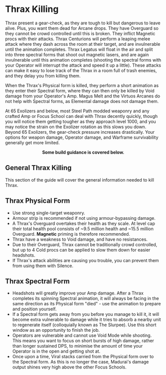 # Thrax Killing

Thrax present a gear-check, as they are tough to kill but dangerous to leave alive. Plus, you want them dead for Arcane drops. They have Overguard so they cannot be crowd controlled until this is broken. They inflict Magnetic procs with their attacks. Thrax Centurions will perform a leaping melee attack where they dash across the room at their target, and are invulnerable until the animation completes. Thrax Legatus will float in the air and split into three spectral forms that shoot out magnetic lasers, and are again invulnerable until this animation completes (shooting the spectral forms with your Operator will interrupt the attack and speed it up a little). These attacks can make it easy to lose track of the Thrax in a room full of trash enemies, and they delay you from killing them.

When the Thrax's Physical form is killed, they perform a short animation as they enter their Spectral form, where they can then only be killed by Void damage from your Operator's Amp. Magus Melt and the Virtuos Arcanes do not help with Spectral forms, as Elemental damage does not damage them.

At 65 Exolizers and below, most Steel Path modded weaponry and any crafted Amp or Focus School can deal with Thrax decently quickly, though you will notice them getting tougher as they approach level 1000, and you may notice the strain on the Exolizer rotation as this slows you down. Beyond 65 Exolizers, the gear-check pressure increases drastically. Your options for weapon damage, Operator damage, and Warframe survivability generally get more limited.

<div style align='center'>
    <b>Some build guidance is covered below.</b>
</div>

## **General Thrax Killing**

This section of the guide will cover the general information needed to kill Thrax.

## **Thrax Physical Form**

- Use strong single-target weaponry.
- Armour strip is recommended if not using armour-bypassing damage.
- A Thrax's Overguard overtakes their health as they scale. At level cap their total health pool consists of ~9.5 million health and ~15.5 million Overguard. **Magnetic** priming is therefore recommended.
- Thrax have a weakness to Void damage, and have no resistances.
- Due to their Overguard, Thrax cannot be traditionally crowd controlled, but up to 4 Cold procs can be applied to slow them down for easier headshots.
- If Thrax's attack abilities are causing you trouble, you can prevent them from using them with Silence.



## **Thrax Spectral Form**

- Headshots will greatly improve your Amp damage. After a Thrax completes its spinning Spectral animation, it will always be facing in the same direction as its Physical form "died" - use the animation to prepare and position yourself.
- If a Spectral form gets away from you before you manage to kill it, it will become extra vulnerable to damage while it tries to absorb a nearby unit to regenerate itself (colloquially known as The Slurpee). Use this short window as an opportunity to finish the job.
- Operators are vulnerable and cannot use Void Mode while shooting. This means you want to focus on short bursts of high damage, rather than longer sustained DPS, to minimise the amount of time your Operator is in the open and getting shot at.
- Once upon a time, Viral stacks carried from the Physical form over to the Spectral form. As this is no longer the case, Madurai's damage output shines very high above the other Focus Schools.









